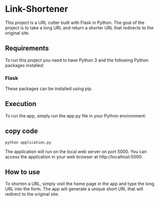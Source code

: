 # Link-Shortener

This project is a URL cutter built with Flask in Python. The goal of the project is to take a long URL and return a shorter URL that redirects to the original site.

## Requirements
To run this project you need to have Python 3 and the following Python packages installed:

### Flask
These packages can be installed using pip.

## Execution
To run the app, simply run the app.py file in your Python environment:

## copy code
```
python application.py
```
The application will run on the local web server on port 5000. You can access the application in your web browser at http://localhost:5000.

## How to use
To shorten a URL, simply visit the home page in the app and type the long URL into the form. The app will generate a unique short URL that will redirect to the original site.
